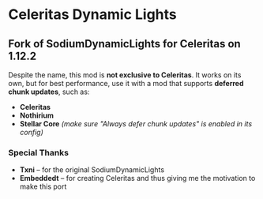 # Celeritas Dynamic Lights

## Fork of SodiumDynamicLights for Celeritas on 1.12.2

Despite the name, this mod is **not exclusive to Celeritas**. It works on its own, but for best performance, use it with a mod that supports **deferred chunk updates**, such as:

- **Celeritas**
- **Nothirium**
- **Stellar Core** *(make sure "Always defer chunk updates" is enabled in its config)*

### Special Thanks

- **Txni** – for the original SodiumDynamicLights
- **Embeddedt** – for creating Celeritas and thus giving me the motivation to make this port
